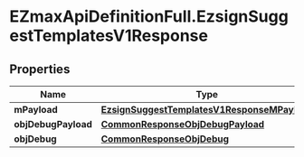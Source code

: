 # EZmaxApiDefinitionFull.EzsignSuggestTemplatesV1Response

## Properties

Name | Type | Description | Notes
------------ | ------------- | ------------- | -------------
**mPayload** | [**EzsignSuggestTemplatesV1ResponseMPayload**](EzsignSuggestTemplatesV1ResponseMPayload.md) |  | 
**objDebugPayload** | [**CommonResponseObjDebugPayload**](CommonResponseObjDebugPayload.md) |  | [optional] 
**objDebug** | [**CommonResponseObjDebug**](CommonResponseObjDebug.md) |  | [optional] 


